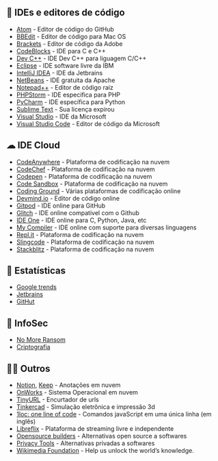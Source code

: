 ## 📝 IDEs e editores de código
* [Atom](https://atom.io/) - Editor de código do GitHub
* [BBEdit](https://www.barebones.com/products/bbedit/) - Editor de código para Mac OS
* [Brackets](http://brackets.io/) - Editor de código da Adobe
* [CodeBlocks](http://www.codeblocks.org/) - IDE para C e C++
* [Dev C++](https://sourceforge.net/projects/orwelldevcpp/) - IDE Dev C++ para liguagem C/C++
* [Eclipse](https://www.eclipse.org/downloads/) - IDE software livre da IBM
* [IntelliJ IDEA](https://www.jetbrains.com/idea/) - IDE da Jetbrains
* [NetBeans](https://netbeans.org/) - IDE gratuita da Apache
* [Notepad++](https://notepad-plus-plus.org/) - Editor de código raíz
* [PHPStorm](https://www.jetbrains.com/phpstorm/) - IDE específica para PHP
* [PyCharm](https://www.jetbrains.com/pycharm/) - IDE específica para Python
* [Sublime Text](https://www.sublimetext.com/) - Sua licença expirou
* [Visual Studio](https://visualstudio.microsoft.com/pt-br/vs/) - IDE da Microsoft
* [Visual Studio Code](https://code.visualstudio.com/) - Editor de código da Microsoft

## ☁ IDE Cloud
- [CodeAnywhere](https://codeanywhere.com) - Plataforma de codificação na nuvem
- [CodeChef](https://www.codechef.com/ide) - Plataforma de codificação na nuvem
- [Codepen](https://codepen.io) - Plataforma de codificação na nuvem
- [Code Sandbox](https://codesandbox.io) - Plataforma de codificação na nuvem
- [Coding Ground](https://www.tutorialspoint.com/codingground.htm) - Várias plataformas de codificação online
- [Devmind.io](https://devmind.io) - Editor de código online
- [Gitpod](https://www.gitpod.io) - IDE online para GitHub
- [Glitch](https://glitch.com) - IDE online compativel com o Github
- [IDE One](https://ideone.com) - IDE online para C, Python, Java, etc
- [My Compiler](https://www.mycompiler.io) - IDE online com suporte para diversas linguagens
- [Repl.it](https://repl.it) - Plataforma de codificação na nuvem
- [Slingcode](https://slingcode.net) - Plataforma de codificação na nuvem
- [Stackblitz](https://stackblitz.com) - Plataforma de codificação na nuvem

## 🔎 Estatísticas
- [Google trends](https://trends.google.com.br/trends/?geo=BR)
- [Jetbrains](https://www.jetbrains.com/lp/devecosystem-2020)
- [GitHut](https://madnight.github.io/githut)

## 🔐 InfoSec
- [No More Ransom](https://www.nomoreransom.org/pt/index.html)
- [Criptografia](https://www.dcode.fr/en)

## 🕵️‍♂️ Outros
- [Notion](https://www.notion.so), [Keep](https://keep.google.com) - Anotações em nuvem
- [OnWorks](https://www.onworks.net) - Sistema Operacional em nuvem
- [TinyURL](https://tinyurl.com) - Encurtador de urls
- [Tinkercad](https://www.tinkercad.com) - Simulação eletrônica e impressão 3d
- [1loc: one line of code](https://1loc.dev) - Comandos javaScript em uma única linha (em inglês)
- [Libreflix](https://libreflix.org) - Plataforma de streaming livre e independente
- [Opensource builders](https://opensource.builders) - Alternativas open source a softwares
- [Privacy Tools](https://www.privacytools.io) - Alternativas privadas a softwares
- [Wikimedia Foundation](https://wikimediafoundation.org) - Help us unlock the world’s knowledge.
